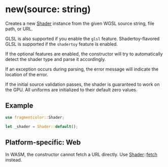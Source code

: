 # new(source: string)

Creates a new [Shader](https://fragmentcolor.org/api/shader) instance from the given WGSL source string, file path, or URL.

GLSL is also supported if you enable the `glsl` feature.
Shadertoy-flavored GLSL is supported if the `shadertoy` feature is enabled.

If the optional features are enabled, the constructor will try to automatically
detect the shader type and parse it accordingly.

If an exception occurs during parsing, the error message will indicate the location of the error.

If the initial source validation passes, the shader is guaranteed to work on the GPU. All uniforms are initialized to their default zero values.

## Example

```rust
use fragmentcolor::Shader;

let _shader = Shader::default();
```

## Platform-specific: Web

In WASM, the constructor cannot fetch a URL directly. Use [Shader](https://fragmentcolor.org/api/shader)::[fetch](https://fragmentcolor.org/api/shader/fetch) instead.
